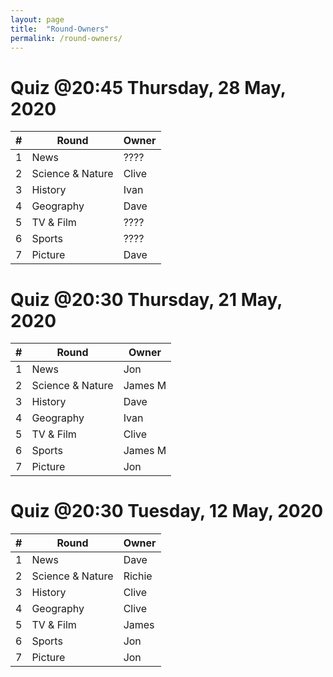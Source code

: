 ```yaml
---
layout: page
title:  "Round-Owners"
permalink: /round-owners/
---
```


# Quiz @20:45 Thursday, 28 May, 2020

| \# | Round            | Owner   |           
|----|------------------|---------|           
| 1  | News             | ????    |
| 2  | Science & Nature | Clive   |
| 3  | History          | Ivan    |
| 4  | Geography        | Dave    |
| 5  | TV & Film        | ????    |
| 6  | Sports           | ????    |
| 7  | Picture          | Dave    |


# Quiz @20:30 Thursday, 21 May, 2020

| \# | Round            | Owner   |           
|----|------------------|---------|           
| 1  | News             | Jon     |
| 2  | Science & Nature | James M |
| 3  | History          | Dave    |
| 4  | Geography        | Ivan    |
| 5  | TV & Film        | Clive   |
| 6  | Sports           | James M |
| 7  | Picture          | Jon     |


# Quiz @20:30 Tuesday, 12 May, 2020

| \# | Round            | Owner   |           
|----|------------------|---------|           
| 1  | News             | Dave    |
| 2  | Science & Nature | Richie  |
| 3  | History          | Clive   |
| 4  | Geography        | Clive   |
| 5  | TV & Film        | James   |
| 6  | Sports           | Jon     |
| 7  | Picture          | Jon     |

